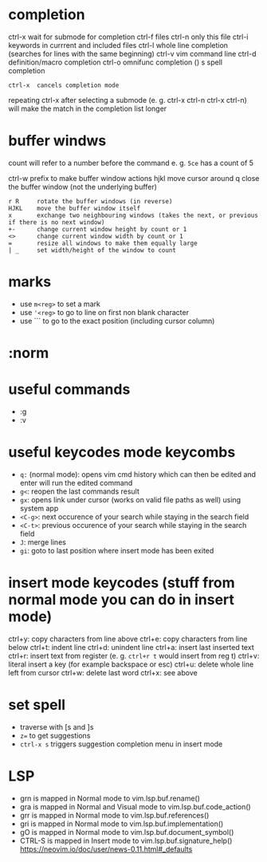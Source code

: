 # completion
ctrl-x  wait for submode for completion
    ctrl-f  files
    ctrl-n  only this file
    ctrl-i  keywords in currrent and included files
    ctrl-l  whole line completion (searches for lines with the same beginning)
    ctrl-v  vim command line
    ctrl-d  definition/macro completion
    ctrl-o  omnifunc completion ()
    s       spell completion

    ctrl-x  cancels completion mode

repeating ctrl-x after selecting a submode (e. g. ctrl-x ctrl-n ctrl-x ctrl-n) will make the match in the completion list longer

# buffer windws
count will refer to a number before the command e. g. `5ce` has a count of 5

ctrl-w  prefix to make buffer window actions
    hjkl    move cursor around
    q       close the buffer window (not the underlying buffer)

    r R     rotate the buffer windows (in reverse)
    HJKL    move the buffer window itself
    x       exchange two neighbouring windows (takes the next, or previous if there is no next window)
    +-      change current window height by count or 1
    <>      change current window width by count or 1
    =       resize all windows to make them equally large
    | _     set width/height of the window to count


# marks
- use `m<reg>` to set a mark
- use `'<reg>` to go to line on first non blank character
- use ``<reg>` to go to the exact position (including cursor column)

# :norm

# useful commands
- :g
- :v

# useful keycodes mode keycombs 
- `q:` (normal mode): opens vim cmd history which can then be edited and enter will run the edited command
- `g<`: reopen the last commands result
- `gx`: opens link under cursor (works on valid file paths as well) using system app
- `<C-g>`: next occurence of your search while staying in the search field
- `<C-t>`: previous occurence of your search while staying in the search field
- `J`: merge lines
- `gi`: goto to last position where insert mode has been exited

# insert mode keycodes (stuff from normal mode you can do in insert mode)
ctrl+y: copy characters from line above
ctrl+e: copy characters from line below
ctrl+t: indent line
ctrl+d: unindent line
ctrl+a: insert last inserted text
ctrl+r: insert text from register (e. g. `ctrl+r t` would insert from reg t)
ctrl+v: literal insert a key (for example backspace or esc)
ctrl+u: delete whole line left from cursor
ctrl+w: delete last word
ctrl+x: see above

# set spell
- traverse with [s and ]s
- `z=` to get suggestions
- `ctrl-x s` triggers suggestion completion menu in insert mode

# LSP
- grn is mapped in Normal mode to vim.lsp.buf.rename()
- gra is mapped in Normal and Visual mode to vim.lsp.buf.code_action()
- grr is mapped in Normal mode to vim.lsp.buf.references()
- gri is mapped in Normal mode to vim.lsp.buf.implementation()
- gO is mapped in Normal mode to vim.lsp.buf.document_symbol()
- CTRL-S is mapped in Insert mode to vim.lsp.buf.signature_help()
https://neovim.io/doc/user/news-0.11.html#_defaults
